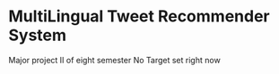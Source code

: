 # MultiLingual Tweet Recommender System

Major project II of eight semester
No Target set right now
